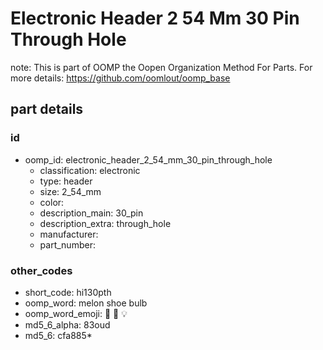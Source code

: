 # Electronic Header 2 54 Mm 30 Pin Through Hole  

note: This is part of OOMP the Oopen Organization Method For Parts. For more details: https://github.com/oomlout/oomp_base

##  part details





### id
* oomp_id: electronic_header_2_54_mm_30_pin_through_hole
  * classification: electronic
  * type: header
  * size: 2_54_mm
  * color: 
  * description_main: 30_pin
  * description_extra: through_hole
  * manufacturer: 
  * part_number: 

### other_codes
* short_code: hi130pth
* oomp_word: melon shoe bulb
* oomp_word_emoji: :melon: :shoe: :bulb:
* md5_6_alpha: 83oud
* md5_6: cfa885* 